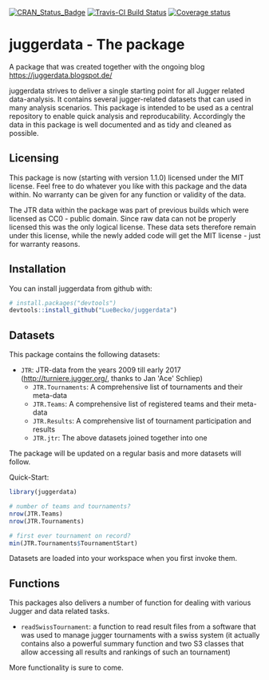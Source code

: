 
<!-- README.md is generated from README.Rmd. Please edit that file -->
[![CRAN\_Status\_Badge](http://www.r-pkg.org/badges/version/juggerdata)](https://cran.r-project.org/package=juggerdata) [![Travis-CI Build Status](https://travis-ci.org/LueBecko/juggerdata.svg?branch=master)](https://travis-ci.org/LueBecko/juggerdata) [![Coverage status](https://img.shields.io/codecov/c/github/LueBecko/juggerdata/master.svg)](https://codecov.io/github/LueBecko/juggerdata?branch=master)

juggerdata - The package
========================

A package that was created together with the ongoing blog <https://juggerdata.blogspot.de/>

juggerdata strives to deliver a single starting point for all Jugger related data-analysis. It contains several jugger-related datasets that can used in many analysis scenarios. This package is intended to be used as a central repository to enable quick analysis and reproducability. Accordingly the data in this package is well documented and as tidy and cleaned as possible.

Licensing
---------

This package is now (starting with version 1.1.0) licensed under the MIT license. Feel free to do whatever you like with this package and the data within. No warranty can be given for any function or validity of the data.

The JTR data within the package was part of previous builds which were licensed as CC0 - public domain. Since raw data can not be properly licensed this was the only logical license. These data sets therefore remain under this license, while the newly added code will get the MIT license - just for warranty reasons.

Installation
------------

You can install juggerdata from github with:

``` r
# install.packages("devtools")
devtools::install_github("LueBecko/juggerdata")
```

Datasets
--------

This package contains the following datasets:

-   `JTR`: JTR-data from the years 2009 till early 2017 (<http://turniere.jugger.org/>, thanks to Jan 'Ace' Schliep)
    -   `JTR.Tournaments`: A comprehensive list of tournaments and their meta-data
    -   `JTR.Teams`: A comprehensive list of registered teams and their meta-data
    -   `JTR.Results`: A comprehensive list of tournament participation and results
    -   `JTR.jtr`: The above datasets joined together into one

The package will be updated on a regular basis and more datasets will follow.

Quick-Start:

``` r
library(juggerdata)

# number of teams and tournaments?
nrow(JTR.Teams)
nrow(JTR.Tournaments)

# first ever tournament on record?
min(JTR.Tournaments$TournamentStart)
```

Datasets are loaded into your workspace when you first invoke them.

Functions
---------

This packages also delivers a number of function for dealing with various Jugger and data related tasks.

-   `readSwissTournament`: a function to read result files from a software that was used to manage jugger tournaments with a swiss system (it actually contains also a powerful summary function and two S3 classes that allow accessing all results and rankings of such an tournament)

More functionality is sure to come.
